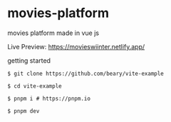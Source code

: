 # movies-platform
movies platform made in vue js

Live Preview:  https://movieswiinter.netlify.app/

getting started
```
$ git clone https://github.com/beary/vite-example

$ cd vite-example

$ pnpm i # https://pnpm.io

$ pnpm dev
```
